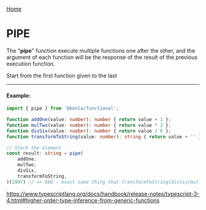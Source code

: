 [Home](./../../README.md)

# PIPE

The "**pipe**" function execute multiple functions one after the other, and the argument of each function will be the response of the result of the previous execution function.

Start from the first function given to the last

--------------
#### Example:
``` typescript
import { pipe } from '@kenla/functional';

function addOne(value: number): number { return value + 1 };
function mulTwo(value: number): number { return value * 2 };
function divSix(value: number): number { return value / 6 };
function transformToString(value: number): string { return value + '' }

// Stock the element
const result: string = pipe(
    addOne,
    mulTwo,
    divSix,
    transformToString,
)(1997) // => 666 - exact same thing that transformToString(divSix(mulTwo(addOne(1997)))) => 1997 + 1 = 1998 => 1998 * 2 = 3996 => 3996 / 6 = 666 => 666 + '' = '666'
```


https://www.typescriptlang.org/docs/handbook/release-notes/typescript-3-4.html#higher-order-type-inference-from-generic-functions